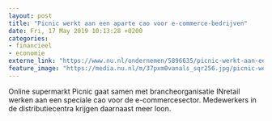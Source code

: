 ```yaml
---
layout: post
title: "Picnic werkt aan een aparte cao voor e-commerce-bedrijven"
date: Fri, 17 May 2019 10:13:28 +0200
categories: 
- financieel 
- economie 
externe_link: "https://www.nu.nl/ondernemen/5896635/picnic-werkt-aan-een-aparte-cao-voor-e-commerce-bedrijven.html"
feature_image: "https://media.nu.nl/m/37pxm0vanals_sqr256.jpg/picnic-werkt-aan-een-aparte-cao-voor-e-commerce-bedrijven.jpg"
---
```


Online supermarkt Picnic gaat samen met brancheorganisatie INretail werken aan een speciale cao voor de e-commercesector. Medewerkers in de distributiecentra krijgen daarnaast meer loon.
